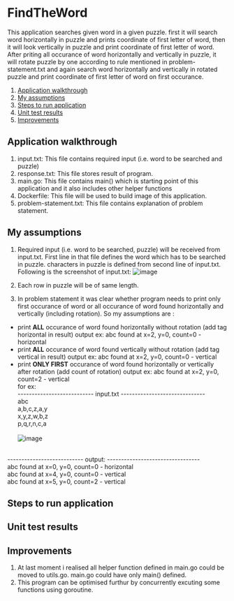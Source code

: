 # FindTheWord
This application searches given word in a given puzzle. first it will search word horizontally in puzzle and prints coordinate of first letter of word, then it will look vertically in puzzle and print  coordinate of first letter of word. After priting all occurance of word horizontally and vertically in puzzle, it will rotate puzzle by one according to rule mentioned in problem-statement.txt and again search word horizontally and vertically in rotated puzzle and print coordinate of first letter of word on first occurance.

1. [Application walkthrough](#application-walkthrough)
2. [My assumptions](#my-assumptions)
3. [Steps to run application](#steps-to-run-application)
4. [Unit test results](#unit-test-results)
5. [Improvements](#improvements)

## Application walkthrough
1. input.txt: This file contains required input (i.e. word to be searched and puzzle)
2. response.txt: This file stores result of program.
3. main.go: This file contains main() which is starting point of this application and it also includes other helper functions
4. Dockerfile: This file will be used to build image of this application.
5. problem-statement.txt: This file contains explanation of problem statement.
## My assumptions

1. Required input (i.e. word to be searched, puzzle) will be received from input.txt. First line in that file defines the word which has to be searched in puzzle.
characters in puzzle is defined from second line of input.txt. Following is the screenshot of input.txt:
![image](https://user-images.githubusercontent.com/33225945/150671478-70c9dcc2-b950-48d7-814b-162243548049.png)

2. Each row in puzzle will be of same length.
4. In problem statement it was clear whether program needs to print only first occurance of word or all occurance of word found horizontally and vertically (including rotation). So my assumptions are :
  - print <b>ALL</b> occurance of word found horizontally without rotation (add tag horizontal in result)
    output ex: abc found at x=2, y=0, count=0 - horizontal
  - print <b>ALL</b> occurance of word found vertically without rotation (add tag vertical in result)
    output ex: abc found at x=2, y=0, count=0 - vertical
  - print <b>ONLY FIRST</b> occurance of word found horizontally or vertically after rotation (add count of rotation)
    output ex: abc found at x=2, y=0, count=2 - vertical
   </br>for ex:</br>
   --------------------------- input.txt ------------------------------ </br>
   abc</br>
   a,b,c,z,a,y</br>
   x,y,z,w,b,z</br>
   p,q,r,n,c,a</br></br>
   ![image](https://user-images.githubusercontent.com/33225945/150671772-6285a47a-60ba-4226-bb5f-daabe4c13c10.png)</br></br>
   
   --------------------------- output: ---------------------------------</br>
   abc found at x=0, y=0, count=0 - horizontal</br>
   abc found at x=4, y=0, count=0 - vertical</br>
   abc found at x=5, y=0, count=2 - vertical</br>

## Steps to run application

## Unit test results

## Improvements
1. At last moment i realised all helper function defined in main.go could be moved to utils.go. main.go could have only main() defined.
2. This program can be optimised furthur by concurrently excuting some functions using goroutine. 
